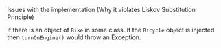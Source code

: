 Issues with the implementation (Why it violates Liskov Substitution Principle)

If there is an object of `Bike` in some class. If the `Bicycle` object is injected then `turnOnEngine()` would throw an Exception.
